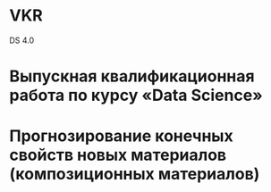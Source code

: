 # VKR
DS 4.0
# Выпускная квалификационная работа по курсу «Data Science»
# Прогнозирование конечных свойств новых материалов (композиционных материалов)
